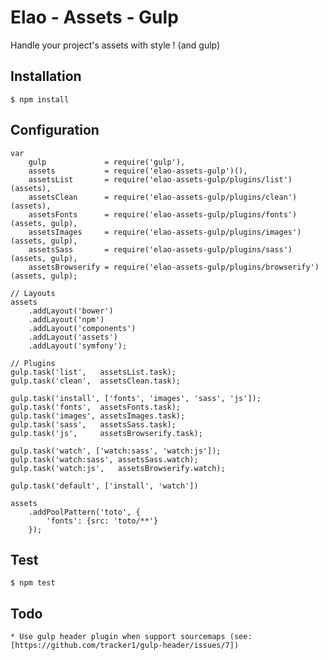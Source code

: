 # Elao - Assets - Gulp

Handle your project's assets with style ! (and gulp)


## Installation

    $ npm install


## Configuration

    var
        gulp             = require('gulp'),
        assets           = require('elao-assets-gulp')(),
        assetsList       = require('elao-assets-gulp/plugins/list')(assets),
        assetsClean      = require('elao-assets-gulp/plugins/clean')(assets),
        assetsFonts      = require('elao-assets-gulp/plugins/fonts')(assets, gulp),
        assetsImages     = require('elao-assets-gulp/plugins/images')(assets, gulp),
        assetsSass       = require('elao-assets-gulp/plugins/sass')(assets, gulp),
        assetsBrowserify = require('elao-assets-gulp/plugins/browserify')(assets, gulp);

    // Layouts
    assets
        .addLayout('bower')
        .addLayout('npm')
        .addLayout('components')
        .addLayout('assets')
        .addLayout('symfony');

    // Plugins
    gulp.task('list',   assetsList.task);
    gulp.task('clean',  assetsClean.task);

    gulp.task('install', ['fonts', 'images', 'sass', 'js']);
    gulp.task('fonts',  assetsFonts.task);
    gulp.task('images', assetsImages.task);
    gulp.task('sass',   assetsSass.task);
    gulp.task('js',     assetsBrowserify.task);

    gulp.task('watch', ['watch:sass', 'watch:js']);
    gulp.task('watch:sass', assetsSass.watch);
    gulp.task('watch:js',   assetsBrowserify.watch);

    gulp.task('default', ['install', 'watch'])

    assets
        .addPoolPattern('toto', {
            'fonts': {src: 'toto/**'}
        });


## Test

    $ npm test


## Todo

    * Use gulp header plugin when support sourcemaps (see: [https://github.com/tracker1/gulp-header/issues/7])
